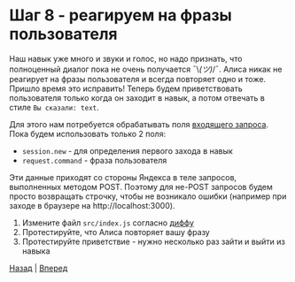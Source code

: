 # Шаг 8 - реагируем на фразы пользователя

Наш навык уже много и звуки и голос, но надо признать, что полноценный диалог пока не очень получается ¯\\_(ツ)_/¯.
Алиса никак не реагирует на фразы пользователя и всегда повторяет одно и тоже. Пришло время это исправить!
Теперь будем приветствовать пользователя только когда он заходит в навык, а потом отвечать в стиле `Вы сказали: text`.

Для этого нам потребуется обрабатывать поля [входящего запроса](https://yandex.ru/dev/dialogs/alice/doc/protocol-docpage/#request).
Пока будем использовать только 2 поля: 
* `session.new` - для определения первого захода в навык
* `request.command` - фраза пользователя

Эти данные приходят со стороны Яндекса в теле запросов, выполненных методом POST.
Поэтому для не-POST запросов будем просто возвращать строчку, чтобы не возникало ошибки
(например при заходе в браузере на http://localhost:3000).

1. Измените файл `src/index.js` согласно [диффу][diff]
2. Протестируйте, что Алиса повторяет вашу фразу
3. Протестируйте приветствие - нужно несколько раз зайти и выйти из навыка

[Назад][prev] | [Вперед][next]

[prev]: https://github.com/vitalets/alice-workshop/tree/step7
[diff]: https://github.com/vitalets/alice-workshop/compare/step7...step8
[next]: https://github.com/vitalets/alice-workshop/tree/step9

